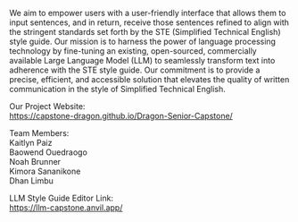 We aim to empower users with a user-friendly interface that allows them to input sentences, and in return, receive those sentences refined to align with the stringent standards set forth by the STE (Simplified Technical English) style guide. Our mission is to harness the power of language processing technology by fine-tuning an existing, open-sourced, commercially available Large Language Model (LLM) to seamlessly transform text into adherence with the STE style guide. Our commitment is to provide a precise, efficient, and accessible solution that elevates the quality of written communication in the style of Simplified Technical English.

Our Project Website:    
https://capstone-dragon.github.io/Dragon-Senior-Capstone/

Team Members:   
Kaitlyn Paiz  
Baowend Ouedraogo  
Noah Brunner  
Kimora Sananikone  
Dhan Limbu  

LLM Style Guide Editor Link:   
https://llm-capstone.anvil.app/


